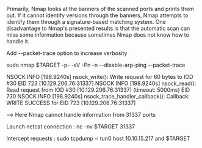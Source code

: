 Primarily, Nmap looks at the banners of the scanned ports and prints them out. 
If it cannot identify versions through the banners, Nmap attempts to identify them through a signature-based matching system.
One disadvantage to Nmap's presented results is that the automatic scan can miss some information because sometimes Nmap does not know how to handle it.

Add --packet-trace option to increase verbosity

sudo nmap $TARGET  -p- -sV -Pn -n --disable-arp-ping --packet-trace

NSOCK INFO [198.9240s] nsock_write(): Write request for 60 bytes to IOD #30 EID 723 [10.129.206.76:31337]
NSOCK INFO [198.9240s] nsock_read(): Read request from IOD #30 [10.129.206.76:31337] (timeout: 5000ms) EID 730
NSOCK INFO [198.9240s] nsock_trace_handler_callback(): Callback: WRITE SUCCESS for EID 723 [10.129.206.76:31337]

--> Here Nmap cannot handle information from 31337 ports

Launch netcat connection : nc -nv $TARGET 31337

Intercept requests : sudo tcpdump -i tun0 host 10.10.15.217 and $TARGET
